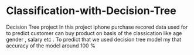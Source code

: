 # Classification-with-Decision-Tree
Decision Tree project 
 In this project iphone purchase recored data used for to predict customer can buy product on basis of the classication like age gender , salary etc . To predict that we used decision tree model my that accuracy of the model around 100 %  
